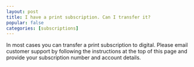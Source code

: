 ```yaml
---
layout: post
title: I have a print subscription. Can I transfer it?
popular: false
categories: [subscriptions]
---
```

In most cases you can transfer a print subscription to digital. Please email customer support by following the instructions at the top of this page and provide your subscription number and account details.
